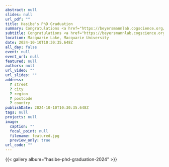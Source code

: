 ```yaml
---
abstract: null
slides: null
url_pdf: ""
title: Hasibe's PhD Graduation
summary: Congratulations <a href="https://beyersmannlab.cogscience.org/author/dr.-hasibe-kahraman/" target="_blank">Dr Hasibe Kahraman</a> for graduating with her second PhD!
subtitle: Congratulations <a href="https://beyersmannlab.cogscience.org/author/dr.-hasibe-kahraman/" target="_blank">Dr Hasibe Kahraman</a> for graduating with her second PhD!
location: Macquarie Lake, Macquarie University
date: 2024-10-10T10:30:35.648Z
all_day: false
event: null
event_url: null
featured: null
authors: null
url_video: ""
url_slides: ""
address:
  ? street
  ? city
  ? region
  ? postcode
  ? country
publishDate: 2024-10-10T10:30:35.648Z
tags: null
projects: null
image:
  caption: ""
  focal_point: null
  filename: featured.jpg
  preview_only: true
url_code: ""
---
```


{{< gallery album="hasibe-phd-graduation-2024" >}}
